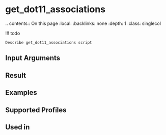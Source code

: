 

# get_dot11_associations

.. contents:: On this page
    :local:
    :backlinks: none
    :depth: 1
    :class: singlecol

<!-- prettier-ignore -->
!!! todo

    Describe get_dot11_associations script

Input Arguments
---------------

Result
------

Examples
--------

Supported Profiles
------------------

Used in
-------
